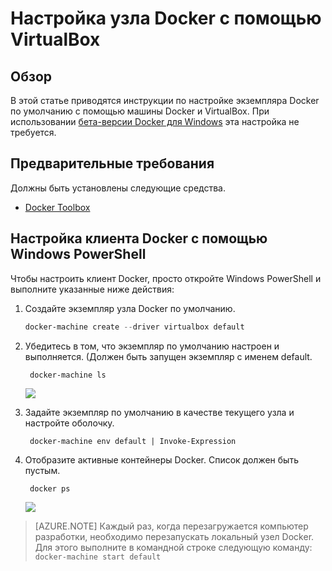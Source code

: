 <properties
   pageTitle="Настройка узла Docker с помощью VirtualBox | Microsoft Azure"
   description="Пошаговые инструкции по настройке экземпляра Docker по умолчанию с помощью машины Docker и VirtualBox."
   services="visual-studio-online"
   documentationCenter="na"
   authors="allclark"
   manager="douge"
   editor="" />
<tags
   ms.service="multiple"
   ms.devlang="dotnet"
   ms.topic="article"
   ms.tgt_pltfrm="na"
   ms.workload="multiple"
   ms.date="06/08/2016"
   ms.author="allclark" />

# Настройка узла Docker с помощью VirtualBox

## Обзор
В этой статье приводятся инструкции по настройке экземпляра Docker по умолчанию с помощью машины Docker и VirtualBox. При использовании [бета-версии Docker для Windows](http://beta.docker.com/) эта настройка не требуется.

## Предварительные требования
Должны быть установлены следующие средства.

- [Docker Toolbox](https://www.docker.com/products/overview#/docker_toolbox)

## Настройка клиента Docker с помощью Windows PowerShell

Чтобы настроить клиент Docker, просто откройте Windows PowerShell и выполните указанные ниже действия:

1. Создайте экземпляр узла Docker по умолчанию.

    ```PowerShell
    docker-machine create --driver virtualbox default
    ```
 
1. Убедитесь в том, что экземпляр по умолчанию настроен и выполняется. (Должен быть запущен экземпляр с именем default.

		docker-machine ls 
		
	![][0]
 
1. Задайте экземпляр по умолчанию в качестве текущего узла и настройте оболочку.

        docker-machine env default | Invoke-Expression

1. Отобразите активные контейнеры Docker. Список должен быть пустым.

		docker ps

	![][1]
 
> [AZURE.NOTE] Каждый раз, когда перезагружается компьютер разработки, необходимо перезапускать локальный узел Docker. Для этого выполните в командной строке следующую команду: `docker-machine start default`

[0]: ./media/vs-azure-tools-docker-setup/docker-machine-ls.png
[1]: ./media/vs-azure-tools-docker-setup/docker-ps.png

<!---HONumber=AcomDC_0608_2016-->